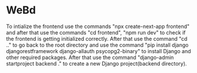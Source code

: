 # WeBd
To intialize the frontend use the commands "npx create-next-app frontend" and after that use the commands "cd frontend", "npm run dev" to check if the frontend is getting initialized correctly.
After that use the command "cd .." to go back to the root directory and use the command "pip install django djangorestframework django-allauth psycopg2-binary" to install Django and other required packages.
After that use the command "django-admin startproject backend ." to create a new Django project(backend directory).